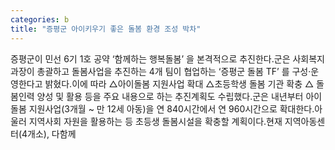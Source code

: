 ```yaml
---
categories: b
title: "증평군 아이키우기 좋은 돌봄 환경 조성 박차"
---
```

증평군이 민선 6기 1호 공약 ‘함께하는 행복돌봄’ 을 본격적으로 추진한다.군은 사회복지과장이 총괄하고 돌봄사업을 추진하는 4개 팀이 협업하는 ‘증평군 돌봄 TF’ 를 구성·운영한다고 밝혔다.이에 따라 △아이돌봄 지원사업 확대 △초등학생 돌봄 기관 확충 △ 돌봄인력 양성 및 활용 등을 주요 내용으로 하는 추진계획도 수립했다.군은 내년부터 아이돌봄 지원사업(3개월 ~ 만 12세 아동)을 연 840시간에서 연 960시간으로 확대한다.아울러 지역사회 자원을 활용하는 등 초등생 돌봄시설을 확충할 계획이다.현재 지역아동센터(4개소), 다함께